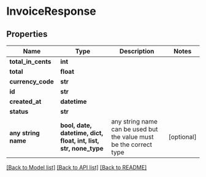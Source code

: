 # InvoiceResponse


## Properties
Name | Type | Description | Notes
------------ | ------------- | ------------- | -------------
**total_in_cents** | **int** |  | 
**total** | **float** |  | 
**currency_code** | **str** |  | 
**id** | **str** |  | 
**created_at** | **datetime** |  | 
**status** | **str** |  | 
**any string name** | **bool, date, datetime, dict, float, int, list, str, none_type** | any string name can be used but the value must be the correct type | [optional]

[[Back to Model list]](../README.md#documentation-for-models) [[Back to API list]](../README.md#documentation-for-api-endpoints) [[Back to README]](../README.md)


